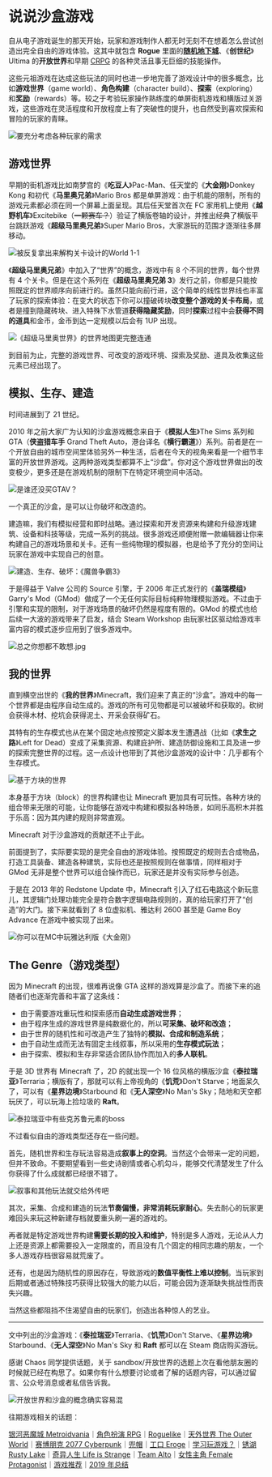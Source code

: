 # 说说沙盒游戏

自从电子游戏诞生的那天开始，玩家和游戏制作人都无时无刻不在想着怎么尝试创造出完全自由的游戏体验。这其中就包含 **Rogue** 里面的[**随机地下城**](https://mp.weixin.qq.com/s/yav4aT1ZO9Sgza9DpCOpGA)、《**创世纪**》Ultima 的**开放世界**和早期 [CRPG](https://mp.weixin.qq.com/s/ZCqKRMP72IL6Fc3vVmBJ-Q) 的各种灵活且事无巨细的技能操作。

这些元祖游戏在达成这些玩法的同时也进一步地完善了游戏设计中的很多概念，比如**游戏世界**（game world）、**角色构建**（character build）、**探索**（exploring）和**奖励**（rewards）等。较之于考验玩家操作熟练度的单屏街机游戏和横版过关游戏，这些游戏在灵活程度和开放程度上有了突破性的提升，也自然受到喜欢探索和冒险的玩家的青睐。

![要充分考虑各种玩家的需求](https://imgkr.cn-bj.ufileos.com/32a60c28-ba15-4a24-adb3-548b8b0d202c.png)

## 游戏世界

早期的街机游戏比如南梦宫的《**吃豆人**》Pac-Man、任天堂的《**大金刚**》Donkey Kong 和初代《**马里奥兄弟**》Mario Bros 都是单屏游戏：由于机能的限制，所有的游戏元素都必须在同一个屏幕上面呈现。其后任天堂首次在 FC 家用机上使用《**越野机车**》Excitebike（<del>一颗赛车？</del>）验证了横版卷轴的设计，并推出经典了横版平台跳跃游戏《**超级马里奥兄弟**》Super Mario Bros，大家游玩的范围才逐渐往多屏移动。

![被反复拿出来解构关卡设计的World 1-1](https://imgkr.cn-bj.ufileos.com/8d81eb33-fe18-4823-93cf-e32173b1b057.gif)

《**超级马里奥兄弟**》中加入了“世界”的概念，游戏中有 8 个不同的世界，每个世界有 4 个关卡。但是在这个系列在《**超级马里奥兄弟 3**》发行之前，你都是只能按照既定的世界顺序向前进行的。虽然只能向前行进，这个简单的线性世界线也丰富了玩家的探索体验：在变大的状态下你可以撞破砖块**改变整个游戏的关卡布局**，或者是撞到隐藏砖块、进入特殊下水管道**获得隐藏奖励**，同时**探索**过程中会**获得不同的道具**和金币，金币到达一定规模以后会有 1UP 出现。

![《超级马里奥世界》的世界地图更完整连通](https://imgkr.cn-bj.ufileos.com/3373338b-9565-4296-b433-dc9035f57316.png)

到目前为止，完整的游戏世界、可改变的游戏环境、探索及奖励、道具及收集这些元素已经出现了。

## 模拟、生存、建造

时间进展到了 21 世纪。

2010 年之前大家广为认知的沙盒游戏概念来自于《**模拟人生**》The Sims 系列和 GTA（**侠盗猎车手** Grand Theft Auto，港台译名《**横行霸道**》）系列。前者是在一个开放自由的城市空间里体验另外一种生活，后者在今天的视角来看是一个细节丰富的开放世界游戏。这两种游戏类型都算不上“沙盘”。你对这个游戏世界做出的改变极少，更多还是在游戏机制的限制下在特定环境空间中活动。

![是谁还没买GTAV？](https://imgkr.cn-bj.ufileos.com/aa91f333-2b13-48dc-84ab-db967adbced8.jpeg)

一个真正的沙盒，是可以让你破坏和改造的。

建造嘛，我们有模拟经营和即时战略。通过探索和开发资源来构建和升级游戏建筑、设备和科技等级，完成一系列的挑战。很多游戏还顺便附赠一款编辑器让你来构建自己的游戏场景和关卡。还有一些纯物理的模拟器，也是给予了充分的空间让玩家在游戏中实现自己的创意。

![建造、生存、破坏：《魔兽争霸3》](https://imgkr.cn-bj.ufileos.com/e15d4b09-faf8-4af3-9fe4-e9832a5ffbc0.jpg)

于是得益于 Valve 公司的 Source 引擎，于 2006 年正式发行的《**盖瑞模组**》Garry's Mod（GMod）做成了一个无任何实际目标纯粹物理模拟游戏。不过由于引擎和实现的限制，对于游戏场景的破坏仍然是程度有限的。GMod 的模式也给后续一大波的游戏带来了启发，结合 Steam Workshop 由玩家社区驱动给游戏丰富内容的模式逐步应用到了很多游戏中。

![总之你想都不敢想.jpg](https://imgkr.cn-bj.ufileos.com/f7d7eac3-8259-4082-bf76-b08c5850ce7e.jpg)

## 我的世界

直到横空出世的《**我的世界**》Minecraft，我们迎来了真正的“沙盒”。游戏中的每一个世界都是由程序自动生成的。游戏的所有可见物都是可以被破坏和获取的。砍树会获得木材、挖坑会获得泥土、开采会获得矿石。

其特有的生存模式也从在某个固定地点按预定义脚本发生遭遇战（比如《**求生之路**》Left for Dead）变成了采集资源、构建庇护所、建造防御设施和工具及进一步的探索完整世界的过程。这一点设计也带到了其他沙盒游戏的设计中：几乎都有个生存模式。

![基于方块的世界](https://imgkr.cn-bj.ufileos.com/e701f3ba-4ec9-429f-8b83-45afedb0d179.jpg)

本身基于方块（block）的世界构建也让 Minecraft 更加具有可玩性。各种方块的组合带来无限的可能，让你能够在游戏中构建和模拟各种场景，如同乐高积木并胜于乐高：因为其内建的规则非常直观。

Minecraft 对于沙盒游戏的贡献还不止于此。

前面提到了，实际要实现的是完全自由的游戏体验。按照既定的规则去合成物品，打造工具装备、建造各种建筑，实际也还是按照规则在做事情，同样相对于 GMod 无非是整个世界可以组合操作而已，玩家还是并没有实际参与创造。

于是在 2013 年的 Redstone Update 中，Minecraft 引入了红石电路这个新玩意儿，其逻辑门处理功能完全是符合数字逻辑电路规则的，真的给玩家打开了“创造”的大门。接下来就看到了 8 位虚拟机、雅达利 2600 甚至是 Game Boy Advance 在游戏中被实现了出来。

![你可以在MC中玩雅达利版《大金刚》](https://imgkr.cn-bj.ufileos.com/8eb18ecf-c4ba-40b1-a939-a01471be0a14.png)


## The Genre（游戏类型）

因为 Minecraft 的出现，很难再说像 GTA 这样的游戏算是沙盒了。而接下来的追随者们也逐渐完善和丰富了这条线：

- 由于需要游戏重玩性和探索感而**自动生成游戏世界**；
- 由于程序生成的游戏世界是纯数据化的，所以**可采集、破坏和改造**；
- 由于世界的随机性和可改造产生了独特的**模拟、合成和制造系统**；
- 由于自动生成而无法有固定主线叙事，所以采用的**生存模式玩法**；
- 由于探索、模拟和生存非常适合团队协作而加入的**多人联机**。

于是 3D 世界有 Minecraft 了，2D 的就出现一个 16 位风格的横版沙盒《**泰拉瑞亚**》Terraria；横版有了，那就可以有上帝视角的《**饥荒**》Don't Starve；地面呆久了，可以有《**星界边境**》Starbound 和《**无人深空**》No Man's Sky；陆地和天空都玩厌了，可以玩海上捡垃圾的 **Raft**。

![泰拉瑞亚中有些克苏鲁元素的boss](https://imgkr.cn-bj.ufileos.com/2af139ca-d68f-475e-9882-4e65097fef9d.png)

不过看似自由的游戏类型还存在一些问题。

首先，随机世界和生存玩法容易造成**叙事上的空洞**。当然这个会带来一定的问题，但并不致命。不要期望看到一些史诗剧情或者心机勾斗，能够交代清楚发生了什么你获得了什么成就都已经很不错了。

![叙事和其他玩法就交给外传吧](https://imgkr.cn-bj.ufileos.com/9561190b-db4a-4ea0-9638-f38edc461e00.jpg)

其次，采集、合成和建造的玩法**节奏偏慢，非常消耗玩家耐心**。失去耐心的玩家更难回头来玩这种新建存档就要重头刷一遍的游戏的。

再者就是特定游戏世界构建**需要长期的投入和维护**，特别是多人游戏，无论从人力上还是资源上都需要投入一定限度的，而且没有几个固定的相同志趣的朋友，一个多人游戏存档很容易就荒废了。

还有，也是因为随机性的原因存在，导致游戏的**数值平衡性上难以控制**。当玩家到后期或者通过特殊技巧获得比较强大的能力以后，可能会因为逐渐缺失挑战性而丧失兴趣。

当然这些都阻挡不住渴望自由的玩家们，创造出各种惊人的艺业。

---

文中列出的沙盒游戏：《**泰拉瑞亚**》Terraria、《**饥荒**》Don't Starve、《**星界边境**》Starbound、《**无人深空**》No Man's Sky 和 **Raft** 都可以在 Steam 商店购买游玩。

感谢 Chaos 同学提供话题，关于 sandbox/开放世界的选题上次在看他朋友圈的时候就已经在构思了。如果你有什么想要讨论或者了解的话题内容，可以通过留言、公众号消息或者私信告诉我。

![开放世界和沙盒的概念确实容易混](https://imgkr.cn-bj.ufileos.com/82b785e3-2833-4a54-a450-8749c8db1f07.png)


往期游戏相关的话题：

[银河恶魔城 Metroidvania](https://mp.weixin.qq.com/s/45GZ7TdQzi5DReGaPjJX_Q)｜[角色扮演 RPG](https://mp.weixin.qq.com/s/ZCqKRMP72IL6Fc3vVmBJ-Q)｜[Roguelike](https://mp.weixin.qq.com/s/yav4aT1ZO9Sgza9DpCOpGA)｜[天外世界 The Outer World](https://mp.weixin.qq.com/s/gcrXjoUfOv1bfKLcQcbvng)｜[赛博朋克 2077 Cyberpunk](https://mp.weixin.qq.com/s/C6o_LNq-KQB1iTBukMwKPg)｜[兜帽](https://mp.weixin.qq.com/s/A29tvamtE5WCqvrkoTBCzQ)｜[工口 Eroge](https://mp.weixin.qq.com/s/hXq8leIVFiXttmsLyAUglw)｜[学习玩游戏？](https://mp.weixin.qq.com/s/9Nod5WihIO88C-bMM3kayw)｜[锈湖 Rusty Lake](https://mp.weixin.qq.com/s/2k38nfRYQKfTG9zyUV4V3A)｜[奇异人生 Life is Strange](https://mp.weixin.qq.com/s/qqxAQsoX0jO4SY4H4eKZ8Q)｜[Team Alto](https://mp.weixin.qq.com/s/KcoGdIiwKmxj4G7xe6yWAQ)｜[女性主角 Female Protagonist](https://mp.weixin.qq.com/s/KcoGdIiwKmxj4G7xe6yWAQ)｜[游戏推荐](https://mp.weixin.qq.com/s/07O887kJlqWXRDmWDuBvxw)｜[2019 年总结](https://mp.weixin.qq.com/s/gCzpOYved_8ryjWo_vwm-w)
